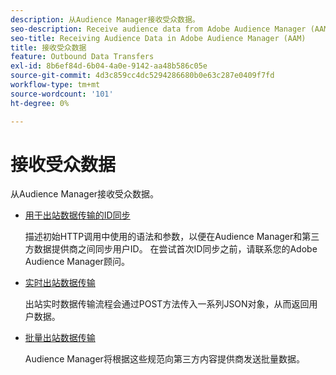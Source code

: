 ```yaml
---
description: 从Audience Manager接收受众数据。
seo-description: Receive audience data from Adobe Audience Manager (AAM).
seo-title: Receiving Audience Data in Adobe Audience Manager (AAM)
title: 接收受众数据
feature: Outbound Data Transfers
exl-id: 8b6ef84d-6b04-4a0e-9142-aa48b586c05e
source-git-commit: 4d3c859cc4dc5294286680b0e63c287e0409f7fd
workflow-type: tm+mt
source-wordcount: '101'
ht-degree: 0%

---
```


# 接收受众数据

从Audience Manager接收受众数据。

* [用于出站数据传输的ID同步](id-sync-outbound.md)

  描述初始HTTP调用中使用的语法和参数，以便在Audience Manager和第三方数据提供商之间同步用户ID。 在尝试首次ID同步之前，请联系您的Adobe Audience Manager顾问。

* [实时出站数据传输](real-time-outbound-transfers/real-time-outbound-transfers.md)

  出站实时数据传输流程会通过POST方法传入一系列JSON对象，从而返回用户数据。

* [批量出站数据传输](batch-outbound-transfers/batch-outbound-overview.md)

  Audience Manager将根据这些规范向第三方内容提供商发送批量数据。
